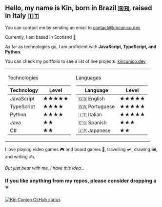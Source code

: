 ## Hello, my name is Kin, born in Brazil 🇧🇷, raised in Italy 🇮🇹
You can contact me by sending an email to contact@kincunico.dev

Currently, I am based in Scotland 🏴󠁧󠁢󠁳󠁣󠁴󠁿 <br>

As far as technologies go, I am proficient with <b>JavaScript, TypeScript, and Python</b>. <br>

You can check my portfolio to see a list of live projects: <a href="https://kincunico.dev" target="_blank">kincunico.dev</a>

<table>
  <tr>
    <td>

Technologies

| Technology  | Level |
|------------|-------|
| JavaScript | ★★★★★ |
| TypeScript | ★★★★   | 
| Python     | ★★★★  |
| Java       | ★★    |
| C#         | ★★    |

</td>
<td>

Languages

| Language      | Level |
|--------------|-------|
| 🇬🇧 English   | ★★★★★ |
| 🇧🇷 Portuguese | ★★★★★ | 
| 🇮🇹 Italian   | ★★★★★ |
| 🇪🇸 Spanish   | ★★★   |
| 🇯🇵 Japanese  | ★★    |

</td>
  </tr>
</table>


I love playing video games 🎮 and board games 🎲, travelling 🛩️, drawing 🖼️, and writing ✍️. <br>

<i>But just bear with me, I have this idea...</i>


### If you like anything from my repos, please consider dropping a ⭐

<div>
	<a href="https://github.com/kin-cunico/github-readme-stats">
		<img
			src="https://github-readme-stats-sigma-five.vercel.app/api/top-langs/?username=kin-cunico&theme=blue-green&layout=compact"
			alt="Kin Cunico GitHub status"
		/>
	</a>
</div>
